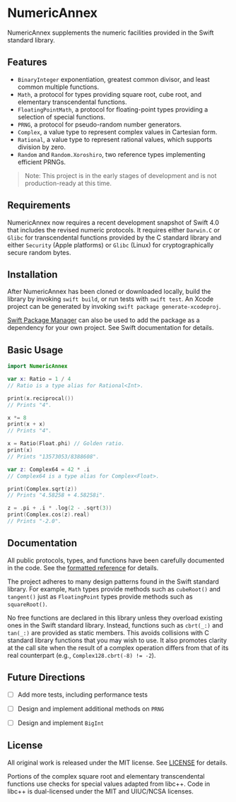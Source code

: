 # NumericAnnex

NumericAnnex supplements the numeric facilities provided in the Swift standard
library.


## Features

- `BinaryInteger` exponentiation, greatest common divisor, and least common
  multiple functions.
- `Math`, a protocol for types providing square root, cube root, and elementary
  transcendental functions.
- `FloatingPointMath`, a protocol for floating-point types providing a selection
  of special functions.
- `PRNG`, a protocol for pseudo-random number generators.
- `Complex`, a value type to represent complex values in Cartesian form.
- `Rational`, a value type to represent rational values, which supports division
  by zero.
- `Random` and `Random.Xoroshiro`, two reference types implementing efficient
  PRNGs.

> Note: This project is in the early stages of development and is not
> production-ready at this time.


## Requirements

NumericAnnex now requires a recent development snapshot of Swift 4.0 that
includes the revised numeric protocols. It requires either `Darwin.C` or `Glibc`
for transcendental functions provided by the C standard library and either
`Security` (Apple platforms) or `Glibc` (Linux) for cryptographically secure
random bytes.


## Installation

After NumericAnnex has been cloned or downloaded locally, build the library by
invoking `swift build`, or run tests with `swift test`. An Xcode project can be
generated by invoking `swift package generate-xcodeproj`.

[Swift Package Manager](https://swift.org/package-manager/) can also be used to
add the package as a dependency for your own project. See Swift documentation
for details.


## Basic Usage

```swift
import NumericAnnex

var x: Ratio = 1 / 4
// Ratio is a type alias for Rational<Int>.

print(x.reciprocal())
// Prints "4".

x *= 8
print(x + x)
// Prints "4".

x = Ratio(Float.phi) // Golden ratio.
print(x)
// Prints "13573053/8388608".

var z: Complex64 = 42 * .i
// Complex64 is a type alias for Complex<Float>.

print(Complex.sqrt(z))
// Prints "4.58258 + 4.58258i".

z = .pi + .i * .log(2 - .sqrt(3))
print(Complex.cos(z).real)
// Prints "-2.0".
```


## Documentation

All public protocols, types, and functions have been carefully documented in the
code. See the [formatted reference](https://xwu.github.io/NumericAnnex/) for
details.

The project adheres to many design patterns found in the Swift standard library.
For example, `Math` types provide methods such as `cubeRoot()` and `tangent()`
just as `FloatingPoint` types provide methods such as `squareRoot()`.

No free functions are declared in this library unless they overload existing
ones in the Swift standard library. Instead, functions such as `cbrt(_:)` and
`tan(_:)` are provided as static members. This avoids collisions with C standard
library functions that you may wish to use. It also promotes clarity at the call
site when the result of a complex operation differs from that of its real
counterpart (e.g., `Complex128.cbrt(-8) != -2`).


## Future Directions

- [ ] Add more tests, including performance tests
- [ ] Design and implement additional methods on `PRNG`
- [ ] Design and implement `BigInt`


## License

All original work is released under the MIT license. See
[LICENSE](https://github.com/xwu/NumericAnnex/blob/master/LICENSE) for details.

Portions of the complex square root and elementary transcendental functions use
checks for special values adapted from libc++. Code in libc++ is dual-licensed
under the MIT and UIUC/NCSA licenses.
